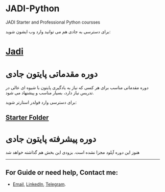# JADI-Python
JADI Starter and Professional Python coursses

برای دسترسی به جادی هم می توانید وارد وب ایشون شوید:

# [Jadi](www.jadi.net)

# دوره مقدماتی پایتون جادی

دوره مقدماتی مناسب برای هر کسی که نیاز به یادگیری پایتون با شیوه ای عالی در تدریس نیاز دارد، بسیار مناسب و پیشنهاد می شود.

برای دسترسی وارد فولدر استارتر شوید:

## [Starter Folder](https://github.com/MKarimi21/JADI-Python/tree/master/Starter)

# دوره پیشرفته پایتون جادی

هنوز این دوره آپلود مجزا نشده است. بزودی این بخش هم گذاشته خواهد شد






---
## For Guide or need help, Contact me:
- [Email](mailto:mkarimi21@hotmail.com), [LinkedIn](https://www.linkedin.com/in/mkarimi21/), [Telegram](https://telegram.me/mkarimi21). 
     

